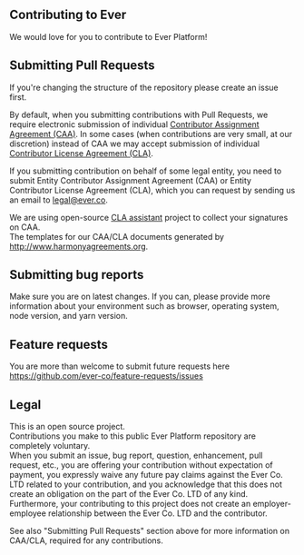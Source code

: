 ## Contributing to Ever

We would love for you to contribute to Ever Platform!

## Submitting Pull Requests

If you're changing the structure of the repository please create an issue first.

By default, when you submitting contributions with Pull Requests, we require electronic submission of individual [Contributor Assignment Agreement (CAA)](https://gist.github.com/evereq/95f74ae09510766ffa9379006715ccfd). In some cases (when contributions are very small, at our discretion) instead of CAA we may accept submission of individual [Contributor License Agreement (CLA)](https://gist.github.com/evereq/53ddec283243481344fb61df1706ec40). 

If you submitting contribution on behalf of some legal entity, you need to submit Entity Contributor Assignment Agreement (CAA) or Entity Contributor License Agreement (CLA), which you can request by sending us an email to legal@ever.co.

We are using open-source [CLA assistant](https://github.com/cla-assistant/cla-assistant) project to collect your signatures on CAA.  
The templates for our CAA/CLA documents generated by http://www.harmonyagreements.org.

## Submitting bug reports

Make sure you are on latest changes.
If you can, please provide more information about your environment such as browser, operating system, node version, and yarn version.

## Feature requests

You are more than welcome to submit future requests here https://github.com/ever-co/feature-requests/issues

## Legal

This is an open source project.  
Contributions you make to this public Ever Platform repository are completely voluntary.  
When you submit an issue, bug report, question, enhancement, pull request, etc., you are offering your contribution without expectation of payment, you expressly waive any future pay claims against the Ever Co. LTD related to your contribution, and you acknowledge that this does not create an obligation on the part of the Ever Co. LTD of any kind. Furthermore, your contributing to this project does not create an employer-employee relationship between the Ever Co. LTD and the contributor.

See also "Submitting Pull Requests" section above for more information on CAA/CLA, required for any contributions.
